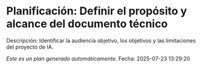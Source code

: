 # Planificación: Definir el propósito y alcance del documento técnico

Descripción: Identificar la audiencia objetivo, los objetivos y las limitaciones del proyecto de IA.

*Este es un plan generado automáticamente.*
Fecha: 2025-07-23 13:29:20
